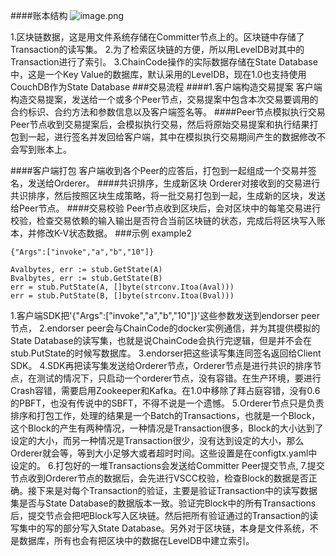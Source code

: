 ####账本结构
![image.png](http://upload-images.jianshu.io/upload_images/4264722-91e2bc06843cc540.png?imageMogr2/auto-orient/strip%7CimageView2/2/w/1240)

1.区块链数据，这是用文件系统存储在Committer节点上的。区块链中存储了Transaction的读写集。
2.为了检索区块链的方便，所以用LevelDB对其中的Transaction进行了索引。
3.ChainCode操作的实际数据存储在State Database中，这是一个Key Value的数据库，默认采用的LevelDB，现在1.0也支持使用CouchDB作为State Database
###交易流程
####1.客户端构造交易提案
客户端构造交易提案，发送给一个或多个Peer节点，交易提案中包含本次交易要调用的合约标识、合约方法和参数信息以及客户端签名等。
 ####Peer节点模拟执行交易
Peer节点收到交易提案后，会模拟执行交易，然后将原始交易提案和执行结果打包到一起，进行签名并发回给客户端，其中在模拟执行交易期间产生的数据修改不会写到账本上。

####客户端打包
客户端收到各个Peer的应答后，打包到一起组成一个交易并签名，发送给Orderer。
####共识排序，生成新区块
Orderer对接收到的交易进行共识排序，然后按照区块生成策略，将一批交易打包到一起，生成新的区块，发送给Peer节点。
####交易校验
Peer节点收到区块后，会对区块中的每笔交易进行校验，检查交易依赖的输入输出是否符合当前区块链的状态，完成后将区块写入账本，并修改K-V状态数据。
###示例
example2
```
{"Args":["invoke","a","b","10"]}
```
```
Avalbytes, err := stub.GetState(A)
Bvalbytes, err := stub.GetState(B)
err = stub.PutState(A, []byte(strconv.Itoa(Aval)))
err = stub.PutState(B, []byte(strconv.Itoa(Bval)))
```
1.客户端SDK把'{"Args":["invoke","a","b","10"]}'这些参数发送到endorser peer节点，
2.endorser peer会与ChainCode的docker实例通信，并为其提供模拟的State Database的读写集，也就是说ChainCode会执行完逻辑，但是并不会在stub.PutState的时候写数据库。
3.endorser把这些读写集连同签名返回给Client SDK。
4.SDK再把读写集发送给Orderer节点，Orderer节点是进行共识的排序节点，在测试的情况下，只启动一个orderer节点，没有容错。在生产环境，要进行Crash容错，需要启用Zookeeper和Kafka。在1.0中移除了拜占庭容错，没有0.6的PBFT，也没有传说中的SBFT，不得不说是一个遗憾。
5.Orderer节点只是负责排序和打包工作，处理的结果是一个Batch的Transactions，也就是一个Block，这个Block的产生有两种情况，一种情况是Transaction很多，Block的大小达到了设定的大小，而另一种情况是Transaction很少，没有达到设定的大小，那么Orderer就会等，等到大小足够大或者超时时间。这些设置是在configtx.yaml中设定的。
6.打包好的一堆Transactions会发送给Committer Peer提交节点,
7.提交节点收到Orderer节点的数据后，会先进行VSCC校验，检查Block的数据是否正确。接下来是对每个Transaction的验证，主要是验证Transaction中的读写数据集是否与State Database的数据版本一致。验证完Block中的所有Transactions后，提交节点会把吧Block写入区块链。然后把所有验证通过的Transaction的读写集中的写的部分写入State Database。另外对于区块链，本身是文件系统，不是数据库，所有也会有把区块中的数据在LevelDB中建立索引。
